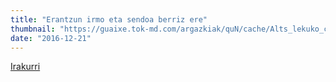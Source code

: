 ```yaml
---
title: "Erantzun irmo eta sendoa berriz ere"
thumbnail: "https://guaixe.tok-md.com/argazkiak/quN/cache/Alts_lekuko_content.JPG"
date: "2016-12-21"
---
```

[Irakurri](https://guaixe.eus/altsasu/1482307426635-erantzun-irmo-eta-sendoa-berriz-ere)
